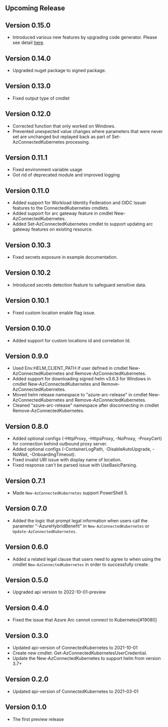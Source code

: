 <!--
    Please leave this section at the top of the change log.

    Changes for the upcoming release should go under the section titled "Upcoming Release", and should adhere to the following format:

    ## Upcoming Release
    * Overview of change #1
        - Additional information about change #1
    * Overview of change #2
        - Additional information about change #2
        - Additional information about change #2
    * Overview of change #3
    * Overview of change #4
        - Additional information about change #4

    ## YYYY.MM.DD - Version X.Y.Z (Previous Release)
    * Overview of change #1
        - Additional information about change #1
-->
## Upcoming Release

## Version 0.15.0
* Introduced various new features by upgrading code generator. Please see detail [here](https://github.com/Azure/azure-powershell/blob/main/documentation/Autorest-powershell-v4-new-features.md).

## Version 0.14.0
* Upgraded nuget package to signed package.

## Version 0.13.0
* Fixed output type of cmdlet

## Version 0.12.0
* Corrected function that only worked on Windows.
* Prevented unexpected value changes where parameters that were never set are unchanged but replayed back as part of Set-AzConnectedKubernetes processing.

## Version 0.11.1
* Fixed environment variable usage
* Got rid of deprecated module and improved logging

## Version 0.11.0
* Added support for Workload Identity Federation and OIDC Issuer features to the ConnectedKubernetes cmdlets.
* Added support for arc gateway feature in cmdlet New-AzConnectedKubernetes.
* Added Set-AzConnectedKubernetes cmdlet to support updating arc gateway features on existing resource.

## Version 0.10.3
* Fixed secrets exposure in example documentation.

## Version 0.10.2
* Introduced secrets detection feature to safeguard sensitive data.

## Version 0.10.1
* Fixed custom location enable flag issue.

## Version 0.10.0
* Added support for custom locations id and correlation Id.
## Version 0.9.0
* Used Env:HELM_CLIENT_PATH if user defined in cmdlet New-AzConnectedKubernetes and Remove-AzConnectedKubernetes.
* Added support for downloading signed helm v3.6.3 for Windows in cmdlet New-AzConnectedKubernetes and Remove-AzConnectedKubernetes.
* Moved helm release namespace to "azure-arc-release" in cmdlet New-AzConnectedKubernetes and Remove-AzConnectedKubernetes.
* Cleaned "azure-arc-release" namespace after disconnecting in cmdlet Remove-AzConnectedKubernetes.

## Version 0.8.0
* Added optional configs (-HttpProxy, -HttpsProxy, -NoProxy, -ProxyCert) for connection behind outbound proxy server.
* Added optional configs (-ContainerLogPath, -DisableAutoUpgrade, -NoWait, -OnboardingTimeout).
* Fixed invalid URI issue with display name of location.
* Fixed response can't be parsed issue with UseBasicParsing.

## Version 0.7.1
* Made `New-AzConnectedKubernetes` support PowerShell 5.

## Version 0.7.0
* Added the logic that prompt legal information when users call the parameter "-AzureHybridBenefit" in `New-AzConnectedKubernetes` or `Update-AzConnectedKubernetes`.

## Version 0.6.0
* Added a related legal clause that users need to agree to when using the cmdlet `New-AzConnectedKubernetes` in order to successfully create.

## Version 0.5.0
* Upgraded api version to 2022-10-01-preview

## Version 0.4.0
* Fixed the issue that Azure Arc cannot connect to Kubernetes[#19080]

## Version 0.3.0
* Updated api-version of ConnectedKubernetes to 2021-10-01
* Create new cmdlet: Get-AzConnectedKubernetesUserCredential.
* Update the New-AzConnectedKubernetes to support helm from version 3.7+

## Version 0.2.0
* Updated api-version of ConnectedKubernetes to 2021-03-01

## Version 0.1.0
* The first preview release

